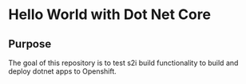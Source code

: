 # Hello World with Dot Net Core

## Purpose
The goal of this repository is to test s2i build functionality to build and deploy dotnet apps to Openshift.